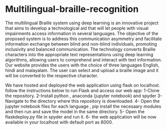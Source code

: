 # Multilingual-braille-recognition

The multilingual Braille system using deep learning is an innovative project that aims to develop a technological aid that will let people with visual impairments access information in several languages. The objective of the proposed system is to address this communication asymmetry and facilitate information exchange between blind and non-blind individuals, promoting inclusivity and balanced communication.
The technology converts Braille characters into the appropriate text representations using deep learning algorithms, allowing users to comprehend and interact with text information.
Our website provides the users with the choice of three languages English, hindi and malayalam. The user can select and upload a braille image and it will be converted to the respective character.

We have hosted and deployed the web application using flask on localhost.
follow the instructions below to run Flask and access our web app:
1-Clone the repository.
2-Install python , anaconda (jupyter notebook) and spyder
3- Navigate to the directory where this repository is downloaded.
4- Open the jupyter notebook files for each language , pip install the necesaary modules and then run and save the model in the same directory.
5- Open the flaskdeploy.py file in spyder and run it.
6- the web application will be now available in your localhost with default port as 8000.
